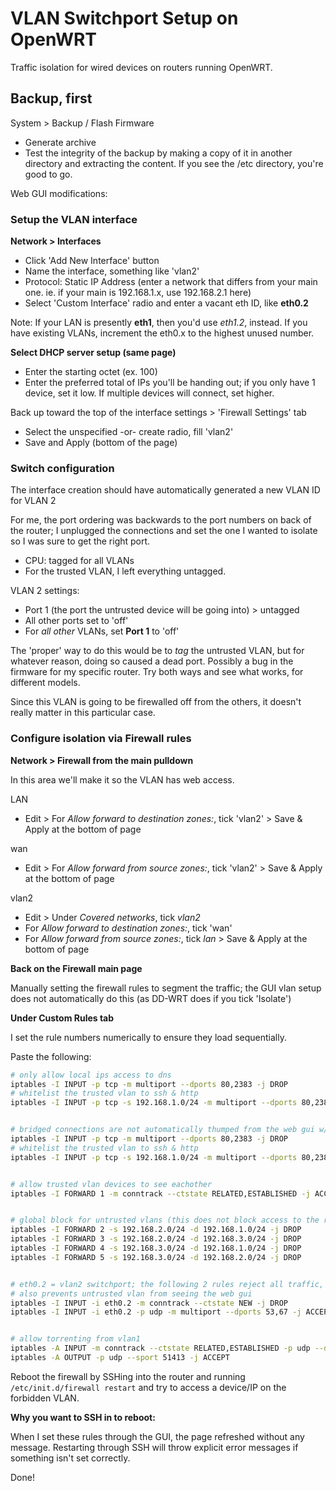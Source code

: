 # VLAN Switchport Setup on OpenWRT

Traffic isolation for wired devices on routers running OpenWRT.

## Backup, first
System > Backup / Flash Firmware
- Generate archive
- Test the integrity of the backup by making a copy of it in another directory and extracting the content.  If you see the /etc directory, you're good to go.

Web GUI modifications:

### Setup the VLAN interface
**Network > Interfaces**
- Click 'Add New Interface' button
- Name the interface, something like 'vlan2'
- Protocol: Static IP Address (enter a network that differs from your main one.  ie. if your main is 192.168.1.x, use 192.168.2.1 here)
- Select 'Custom Interface' radio and enter a vacant eth ID, like **eth0.2**

Note: If your LAN is presently **eth1**, then you'd use *eth1.2*, instead.  If you have existing VLANs, increment the eth0.x to the highest unused number.

**Select DHCP server setup (same page)**

- Enter the starting octet (ex. 100)
- Enter the preferred total of IPs you'll be handing out; if you only have 1 device, set it low.  If multiple devices will connect, set higher.

Back up toward the top of the interface settings > 'Firewall Settings' tab

- Select the unspecified -or- create radio, fill 'vlan2'
- Save and Apply (bottom of the page)

### Switch configuration
The interface creation should have automatically generated a new VLAN ID for VLAN 2

For me, the port ordering was backwards to the port numbers on back of the router; I unplugged the connections and set the one I wanted to isolate so I was sure to get the right port.

- CPU: tagged for all VLANs
- For the trusted VLAN, I left everything untagged.

VLAN 2 settings:
- Port 1 (the port the untrusted device will be going into) > untagged
- All other ports set to 'off'
- For *all other* VLANs, set **Port 1** to 'off'

The 'proper' way to do this would be to *tag* the untrusted VLAN, but for whatever reason, doing so caused a dead port.  Possibly a bug in the firmware for my specific router.  Try both ways and see what works, for different models.

Since this VLAN is going to be firewalled off from the others, it doesn't really matter in this particular case.

### Configure isolation via Firewall rules
**Network > Firewall from the main pulldown**

In this area we'll make it so the VLAN has web access.

LAN
- Edit > For *Allow forward to destination zones:*, tick 'vlan2' > Save & Apply at the bottom of page


wan
- Edit > For *Allow forward from source zones:*, tick 'vlan2' > Save & Apply at the bottom of page

vlan2
- Edit > Under *Covered networks*, tick *vlan2*
- For *Allow forward to destination zones:*, tick 'wan'
- For *Allow forward from source zones:*, tick *lan* > Save & Apply at the bottom of page

**Back on the Firewall main page**

Manually setting the firewall rules to segment the traffic; the GUI vlan setup does not automatically do this (as DD-WRT does if you tick 'Isolate')

**Under Custom Rules tab**

I set the rule numbers numerically to ensure they load sequentially.

Paste the following:
```bash
# only allow local ips access to dns
iptables -I INPUT -p tcp -m multiport --dports 80,2383 -j DROP
# whitelist the trusted vlan to ssh & http
iptables -I INPUT -p tcp -s 192.168.1.0/24 -m multiport --dports 80,2383 -j ACCEPT


# bridged connections are not automatically thumped from the web gui w/ later rules, so do a hard filter on ssh & http
iptables -I INPUT -p tcp -m multiport --dports 80,2383 -j DROP
# whitelist the trusted vlan to ssh & http
iptables -I INPUT -p tcp -s 192.168.1.0/24 -m multiport --dports 80,2383 -j ACCEPT


# allow trusted vlan devices to see eachother
iptables -I FORWARD 1 -m conntrack --ctstate RELATED,ESTABLISHED -j ACCEPT


# global block for untrusted vlans (this does not block access to the router gateway! just inter-vlan chatter)
iptables -I FORWARD 2 -s 192.168.2.0/24 -d 192.168.1.0/24 -j DROP
iptables -I FORWARD 3 -s 192.168.2.0/24 -d 192.168.3.0/24 -j DROP
iptables -I FORWARD 4 -s 192.168.3.0/24 -d 192.168.1.0/24 -j DROP
iptables -I FORWARD 5 -s 192.168.3.0/24 -d 192.168.2.0/24 -j DROP


# eth0.2 = vlan2 switchport; the following 2 rules reject all traffic, short of dns (port 53), dhcp (port 67)
# also prevents untrusted vlan from seeing the web gui
iptables -I INPUT -i eth0.2 -m conntrack --ctstate NEW -j DROP
iptables -I INPUT -i eth0.2 -p udp -m multiport --dports 53,67 -j ACCEPT


# allow torrenting from vlan1
iptables -A INPUT -m conntrack --ctstate RELATED,ESTABLISHED -p udp --dport 51413 -j ACCEPT
iptables -A OUTPUT -p udp --sport 51413 -j ACCEPT
```

Reboot the firewall by SSHing into the router and running `/etc/init.d/firewall restart` and try to access a device/IP on the forbidden VLAN.

**Why you want to SSH in to reboot:**

When I set these rules through the GUI, the page refreshed without any message.  Restarting through SSH will throw explicit error messages if something isn't set correctly.

Done!
